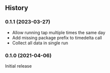 ## History

### 0.1.1 (2023-03-27)

- Allow running tap multiple times the same day
- Add missing package prefix to timedelta call
- Collect all data in single run

### 0.1.0 (2021-04-06)

Initial release
